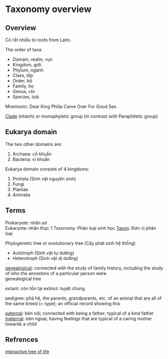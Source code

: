 # Taxonomy overview

## Overview

Có rất nhiều từ roots from Latin.

The order of taxa:

- Domain, realm, vực
- Kingdom, giới
- Phylum, ngành
- Class, lớp
- Order, bộ
- Family, họ
- Genus, chi
- Species, loài

Mnemonic: Dear King Philip Came Over For Good Sex.

[Clade](https://en.wikipedia.org/wiki/Clade) (nhánh) or monophyletic group (in contrast with Paraphiletic group)

## Eukarya domain

The two other domains are:

1. Archaea: cổ khuẩn
2. Bacteria: vi khuẩn

Eukarya domain consists of 4 kingdoms:

1. Protista (Sinh vật nguyên sinh)
2. Fungi
3. Plantae
4. Animalia

## Terms

Prokaryote: nhân sơ  
Eukaryote: nhân thực
1
Taxonomy: Phân loại sinh học
[Taxon](https://en.wikipedia.org/wiki/Taxon): Đơn vị phân loại

Phylogenetic tree or evolutionary tree (Cây phát sinh hệ thống)

- Autotroph (Sinh vật tự dưỡng)
- Heterotroph (Sinh vật dị dưỡng)

[genealogical](https://www.oxfordlearnersdictionaries.com/definition/english/genealogical?q=genealogical): connected with the study of family history, including the study of who the ancestors of a particular person were\
genealogical tree

extant: còn tồn tại
extinct: tuyệt chủng

pedigree: phả hệ, the parents, grandparents, etc. of an animal that are all of the same breed (= type); an official record showing this

[paternal](https://www.oxfordlearnersdictionaries.com/definition/english/paternal?q=paternal): bên nội; connected with being a father; typical of a kind father\
[maternal](https://www.oxfordlearnersdictionaries.com/definition/english/maternal?q=maternal): bên ngoại; having feelings that are typical of a caring mother towards a child

## Refrences

[interactive tree of life](https://www.reddit.com/r/evolution/comments/18etfhe/where_do_i_find_an_interactive_tree_of_life/)

